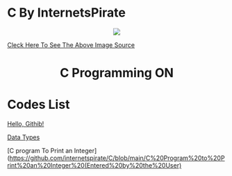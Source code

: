 
   #  C By InternetsPirate
<p align="center">

  <img src="https://wallpapercave.com/wp/wp3295252.jpg">
  
  [Cleck Here To See The Above Image Source](https://wallpapercave.com/)

  <h1 align="center">C Programming ON</h1>

</p>

# Codes List

[Hello, Githib!](https://github.com/internetspirate/C/blob/main/Hello%2C%20Githib!) 

[Data Types](https://github.com/internetspirate/C/blob/main/Data%20Types)

[C program To Print an Integer](https://github.com/internetspirate/C/blob/main/C%20Program%20to%20Print%20an%20Integer%20(Entered%20by%20the%20User)
